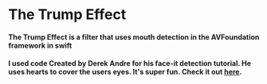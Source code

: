 # The Trump Effect 

#### The Trump Effect is a filter that uses mouth detection in the AVFoundation framework in swift 

#### I used code Created by Derek Andre for his face-it detection tutorial. He uses hearts to cover the users eyes. It's super fun. Check it out [here](https://keyholesoftware.com/2016/05/02/apple-face-detection-api/).  
